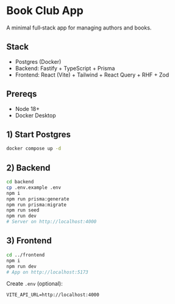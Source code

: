 # Book Club App

A minimal full‑stack app for managing authors and books.

## Stack
- Postgres (Docker)
- Backend: Fastify + TypeScript + Prisma
- Frontend: React (Vite) + Tailwind + React Query + RHF + Zod

## Prereqs
- Node 18+
- Docker Desktop

## 1) Start Postgres
```bash
docker compose up -d
```

## 2) Backend
```bash
cd backend
cp .env.example .env
npm i
npm run prisma:generate
npm run prisma:migrate
npm run seed
npm run dev
# Server on http://localhost:4000
```

## 3) Frontend
```bash
cd ../frontend
npm i
npm run dev
# App on http://localhost:5173
```

Create `.env` (optional):
```
VITE_API_URL=http://localhost:4000
```

